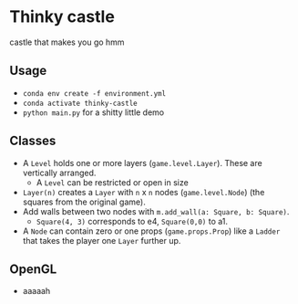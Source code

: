 # Thinky castle

castle that makes you go hmm

## Usage

- `conda env create -f environment.yml`
- `conda activate thinky-castle`
- `python main.py` for a shitty little demo

## Classes

- A `Level` holds one or more layers (`game.level.Layer`). These are vertically arranged.
  - A `Level` can be restricted or open in size
- `Layer(n)` creates a `Layer` with `n` x `n` nodes (`game.level.Node`) (the squares from the original game).
- Add walls between two nodes with `m.add_wall(a: Square, b: Square)`.
  - `Square(4, 3)` corresponds to e4, `Square(0,0)` to a1.
- A `Node` can contain zero or one props (`game.props.Prop`) like a `Ladder` that takes the player one `Layer` further up.

## OpenGL

- aaaaah
